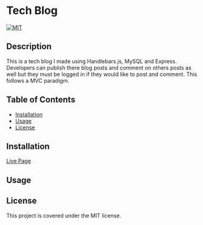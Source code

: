 # Tech Blog
[![MIT](https://img.shields.io/badge/license-MIT-blue)](https://spdx.org/licenses/MIT.html)

## Description
This is a tech blog I made using Handlebars.js, MySQL and Express. Developers can publish there blog posts and comment on others posts as well but they must be logged in if they would like to post and comment. This follows a MVC paradigm.

## Table of Contents
- [Installation](#installation)
- [Usage](#usage)  
- [License](#license)


## Installation
[Live Page](https://tech-blog-danibano.herokuapp.com/)

## Usage

## License 
This project is covered under the MIT license.

